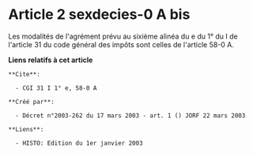 # Article 2 sexdecies-0 A bis

Les modalités de l'agrément prévu au sixième alinéa du e du 1° du I de l'article 31 du code général des impôts sont celles de
l'article 58-0 A.

**Liens relatifs à cet article**

	**Cite**:

	  - CGI 31 I 1° e, 58-0 A

	**Créé par**:

	  - Décret n°2003-262 du 17 mars 2003 - art. 1 () JORF 22 mars 2003

	**Liens**:

	  - HISTO: Edition du 1er janvier 2003

